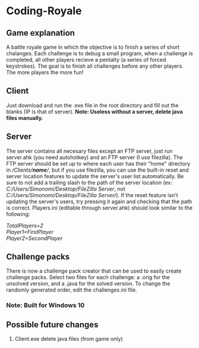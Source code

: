 # Coding-Royale
## Game explanation
A battle royale game in which the objective is to finish a series of short chalanges. Each challenge is to debug a small program, when a challenge is completed, all other players recieve a pentalty (a series of forced keystrokes). The goal is to finish all challenges before any other players. The more players the more fun!

## Client
Just download and run the .exe file in the root directory and fill out the blanks (IP is that of server). **Note: Useless without a server, delete java files manually.**
## Server
The server contains all necesary files except an FTP server, just run server.ahk (you need autohotkey) and an FTP server (I use filezilla). The FTP server should be set up to where each user has their "home" directory in _/Clients/**name**/_, but if you use filezilla, you can use the built-in reset and server location features to update the server's user list automatically. Be sure to not add a trailing slash to the path of the server location (ex: _C:/Users/Simonomi/Desktop/FileZilla Server_, not  _C:/Users/Simonomi/Desktop/FileZilla Server/_). If the reset feature isn't updating the server's users, try pressing it again and checking that the path is correct.
Players.ini (editable through server.ahk) should look similar to the following:<br/>

_TotalPlayers=2<br/>
Player1=FirstPlayer<br/>
Player2=SecondPlayer_
## Challenge packs
There is now a challenge pack creator that can be used to easily create challenge packs. Select two files for each challenge: a .orig for the unsolved version, and a .java for the solved version. To change the randomly generated order, edit the challenges.ini file.
### Note: Built for Windows 10

## Possible future changes
1. Client.exe delete java files (from game only)
